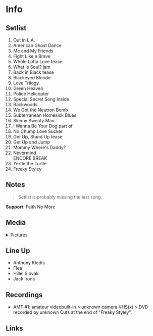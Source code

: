 # Info

## Setlist

1. Out in L.A.
2. American Ghost Dance
3. Me and My Friends
4. Fight Like a Brave
5. Whole Lotta Love tease
6. What Is Soul? jam
7. Back in Black tease
8. Blackeyed Blonde
9. Love Trilogy
10. Green Heaven
11. Police Helicopter
12. Special Secret Song Inside
13. Backwoods
14. We Got the Neutron Bomb
15. Subterranean Homesick Blues
16. Skinny Sweaty Man
17. I Wanna Be Your Dog part of
18. No Chump Love Sucker
19. Get Up, Stand Up tease
20. Get Up and Jump
21. Mommy Where's Daddy?
22. Nevermind
<br> ENCORE BREAK
23. Yertle the Turtle
24. Freaky Styley

## Notes

> Setlist is probably missing the last song.

**Support**: Faith No More

## Media 

<details>
  <summary>Pictures</summary>
  <!--<img alt="Setlist" title="Setlist" src="_.jpg" height="200" />
  <img alt="Ticket" title="Ticket" src="_.jpg" height="200" />
  <img alt="Flyer" title="Flyer" src="_.jpg" height="200" />
  <img alt="Clipping" title="Clipping" src="_.jpg" height="200" />-->
</details>

## Line Up

* Anthony Kiedis
* Flea
* Hillel Slovak
* Jack Irons

## Recordings

* AMT #1: amateur videobuilt-in > unknown camera VHS(x) > DVD recorded by unknown Cuts at the end of "Freaky Styley".

## Links